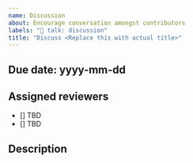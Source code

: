```yaml
---
name: Discussion
about: Encourage conversation amongst contributors
labels: "💬 talk: discussion"
title: "Discuss <Replace this with actual title>"
---
```


<!-- Consider how soon we need the discussion resolved vs. giving everyone an opportunity to participate.  -->
## Due date: yyyy-mm-dd

<!-- Suggest two members of @WordPress/openverse to review the discussion.  -->
## Assigned reviewers

- [] TBD
- [] TBD

<!-- Start the conversation. Please @ anyone relevant and try to ask questions to help facilate discussion. -->
## Description